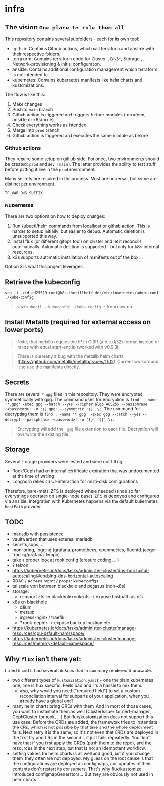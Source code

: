 # infra

## The vision `One place to rule them all`
This repository contains several subfolders - each for its own tool:
- .github: Contains Github actions, which call terraform and ansible with their respective folders.
- terraform: Contains terraform code for Cluster-, DNS-, Storage-, Network-provisioning & initial configuration.
- ansible: Contains additional configuration management which terraform is not intended for.
- kubernetes: Contains kubernetes manifests like helm charts and kustomizations.

The flow is like this:
1. Make changes
2. Push to `main` branch
3. Github action is triggered and triggers further modules (terraform, ansible or k8s/none)
4. Check everything works as intended
5. Merge into `prod` branch
6. Github action is triggered and executes the same module as before

### Github actions
They require some setup on github side. For once, two environments should be created: `prod` and `dev (main)`.
The latter provides the ability to test stuff before putting it live in the `prod` environment.

Many secrets are required in the process. Most are universal, but some are distinct per environment.

`TF_VAR_DNS_SUFFIX`

### Kubernetes
There are two options on how to deploy changes:
1. Run kubectl/helm commands from localhost or github action.
  This is harder to setup initially, but easier to debug. Automatic deletion is unsupported this way.
2. Install flux (or different gitops tool) on cluster and let it reconcile automatically. Automatic deletion is supported - but only for k8s-internal resources.
3. k3s supports automatic installation of manifests out of the box.

Option 3 is what this project leverages.

## Retrieve the kubeconfig
`scp -i ./id_ed25519 root@k8s.thetillhoff.de:/etc/kubernetes/admin.conf ./kube-config`
> Use `kubectl --kubeconfig ./kube-config *` from now on.


## Install Metallb (required for external access on lower ports)
> Note, that metallb requies the IP in CIDR (a.b.c.d/32) format instead of range with equal start-end ip (worked with v0.9.3).

> There is currently a bug with the metallb helm charts (https://github.com/metallb/metallb/issues/1102). Current workaround it so use the manifests directly.

## Secrets
There are several `*.gpg` files in this repository. They were encrypted symmetrically with gpg.
The command used for encryption is `find . -name '*.gpg' -exec gpg --batch --yes --cipher-algo AES256 --passphrase '<password>' -o '{}.gpg' --symmetric '{}' \;`.
The command for decrypting them is `find . -name '*.gpg' -exec gpg --batch --yes --decrypt --passphrase '<password>' -o '{}' '{}' \;`.
> Encrypting will add the `.gpg` file extension to each file.
> Decryption will overwrite the existing file.

## Storage
Several storage providers were tested and were not fitting;
- Rook/Ceph had an internal certificate expiration that was undocumented at the time of writing
- Longhorn relies on UI-interaction for multi-disk configurations

Therefore, bare-metal ZFS is deployed where needed (since so far everythings operates on single-node base).
ZFS is deployed and configured via ansible. Integration with Kubernetes happens via the default kubernetes `hostPath` provider.

## TODO
- mariadb with persistence
- vaultwarden that uses external mariadb
- secrets,sops,...
- monitoring, logging (grafana, prometheus, openmetrics, fluentd, jaeger-tracing/grafana-tempo)
- take a proper look at rook config (erasure coding, ...)
- ? tekton
- https://kubernetes.io/docs/tasks/administer-cluster/dns-horizontal-autoscaling/#enablng-dns-horizontal-autoscaling
- RBAC / access mgmt / proper kubeconfigs
- tailscale vpn between blackhole and pegasus (non-k8s)
- storage:
  - reimport zfs on blackhole
    rook-nfs -> expose hostpath as nfs
- k8s on blackhole
  - cilium
  - metallb
  - ingress-nginx / traefik
  - ? rook-cephfs -> expose backup location etc.
- https://kubernetes.io/docs/tasks/administer-cluster/manage-resources/cpu-default-namespace/
- https://kubernetes.io/docs/tasks/administer-cluster/manage-resources/memory-default-namespace/

## Why `flux` isn't there yet:
I tried it and it had several hickups that in summary rendered it unusable.
- two different types of `kustomization.yaml`s - one the plain kubernetes one, one is flux specific. Feels bad and it's a hassle to mix them.
  - also, why would you need ("required field") to set a custom reconcilation interval for subparts of your application, when you already have a global one?
- many helm charts bring CRDs with them. And in most of those cases, you want to instantiate them as well (ClusterIssuer for cert-manager, CephCluster for rook, ...)
  But flux/kustomization does not support this use case: Before the CRDs are added, the framework tries to instantiate the CRs, which is not possible by that time and the whole deployment fails. Next retry it is the same, so it's not even that CRDs are deployed in the first try and CRs in the second... it just fails repeatedly.
  You don't have that if you first apply the CRDs (push them to the repo), and the resources in the next step, but that is not an idempotent workflow.
- setting values for helm charts is all well and good, but if you change them, they often are not deployed. My guess on the root cause is that the configurations are deployed as configmaps, and updates of their contents don't restart its consumers. That's why flux/kustomize introduced configmapGenerators... But they are obviously not used in helm charts.
